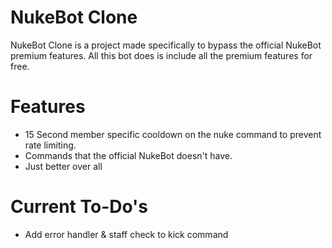 # NukeBot Clone

NukeBot Clone is a project made specifically to bypass the official NukeBot premium features. All this bot does is include all the premium features for free.

# Features

- 15 Second member specific cooldown on the nuke command to prevent rate limiting. 
- Commands that the official NukeBot doesn't have. 
- Just better over all

# Current To-Do's
- Add error handler & staff check to kick command
